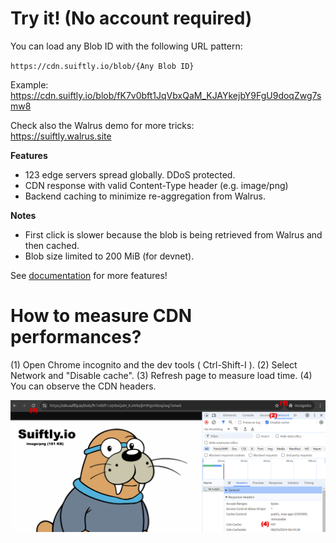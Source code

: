 
# Try it!     (No account required)

You can load any Blob ID with the following URL pattern:

`https://cdn.suiftly.io/blob/{Any Blob ID}`

Example: https://cdn.suiftly.io/blob/fK7v0bft1JqVbxQaM_KJAYkejbY9FgU9doqZwg7smw8

Check also the Walrus demo for more tricks:<br/>
https://suiftly.walrus.site

**Features**
  - 123 edge servers spread globally. DDoS protected.
  - CDN response with valid Content-Type header (e.g. image/png)
  - Backend caching to minimize re-aggregation from Walrus.

**Notes**
  - First click is slower because the blob is being retrieved from Walrus and then cached.
  - Blob size limited to 200 MiB (for devnet).


See [documentation](intro.md) for more features!

# How to measure CDN performances?
(1) Open Chrome incognito and the dev tools ( Ctrl-Shift-I ).
(2) Select Network and "Disable cache".
(3) Refresh page to measure load time.
(4) You can observe the CDN headers.


![Chrome Dev Tools](./.vuepress/public/assets/chrome-dev-tool-2.png)